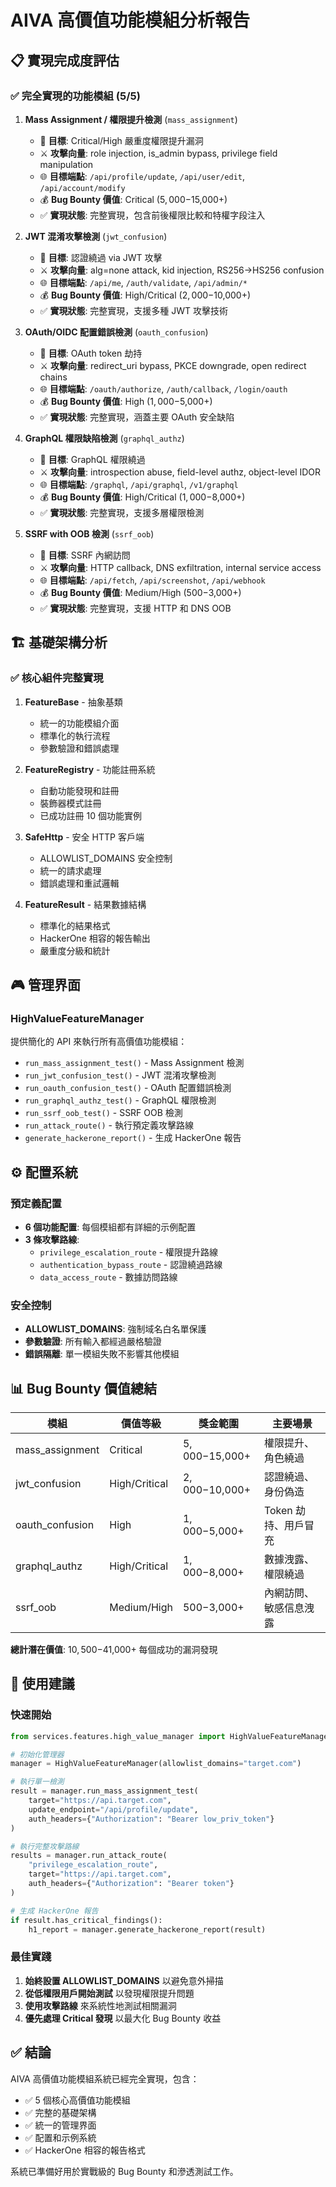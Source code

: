 # AIVA 高價值功能模組分析報告

## 📋 實現完成度評估

### ✅ 完全實現的功能模組 (5/5)

1. **Mass Assignment / 權限提升檢測** (`mass_assignment`)
   - 🎯 **目標**: Critical/High 嚴重度權限提升漏洞
   - ⚔️ **攻擊向量**: role injection, is_admin bypass, privilege field manipulation
   - 🌐 **目標端點**: `/api/profile/update`, `/api/user/edit`, `/api/account/modify`
   - 💰 **Bug Bounty 價值**: Critical ($5,000-$15,000+)
   - ✅ **實現狀態**: 完整實現，包含前後權限比較和特權字段注入

2. **JWT 混淆攻擊檢測** (`jwt_confusion`)
   - 🎯 **目標**: 認證繞過 via JWT 攻擊
   - ⚔️ **攻擊向量**: alg=none attack, kid injection, RS256→HS256 confusion
   - 🌐 **目標端點**: `/api/me`, `/auth/validate`, `/api/admin/*`
   - 💰 **Bug Bounty 價值**: High/Critical ($2,000-$10,000+)
   - ✅ **實現狀態**: 完整實現，支援多種 JWT 攻擊技術

3. **OAuth/OIDC 配置錯誤檢測** (`oauth_confusion`)
   - 🎯 **目標**: OAuth token 劫持
   - ⚔️ **攻擊向量**: redirect_uri bypass, PKCE downgrade, open redirect chains
   - 🌐 **目標端點**: `/oauth/authorize`, `/auth/callback`, `/login/oauth`
   - 💰 **Bug Bounty 價值**: High ($1,000-$5,000+)
   - ✅ **實現狀態**: 完整實現，涵蓋主要 OAuth 安全缺陷

4. **GraphQL 權限缺陷檢測** (`graphql_authz`)
   - 🎯 **目標**: GraphQL 權限繞過
   - ⚔️ **攻擊向量**: introspection abuse, field-level authz, object-level IDOR
   - 🌐 **目標端點**: `/graphql`, `/api/graphql`, `/v1/graphql`
   - 💰 **Bug Bounty 價值**: High/Critical ($1,000-$8,000+)
   - ✅ **實現狀態**: 完整實現，支援多層權限檢測

5. **SSRF with OOB 檢測** (`ssrf_oob`)
   - 🎯 **目標**: SSRF 內網訪問
   - ⚔️ **攻擊向量**: HTTP callback, DNS exfiltration, internal service access
   - 🌐 **目標端點**: `/api/fetch`, `/api/screenshot`, `/api/webhook`
   - 💰 **Bug Bounty 價值**: Medium/High ($500-$3,000+)
   - ✅ **實現狀態**: 完整實現，支援 HTTP 和 DNS OOB

## 🏗️ 基礎架構分析

### ✅ 核心組件完整實現

1. **FeatureBase** - 抽象基類
   - 統一的功能模組介面
   - 標準化的執行流程
   - 參數驗證和錯誤處理

2. **FeatureRegistry** - 功能註冊系統
   - 自動功能發現和註冊
   - 裝飾器模式註冊
   - 已成功註冊 10 個功能實例

3. **SafeHttp** - 安全 HTTP 客戶端
   - ALLOWLIST_DOMAINS 安全控制
   - 統一的請求處理
   - 錯誤處理和重試邏輯

4. **FeatureResult** - 結果數據結構
   - 標準化的結果格式
   - HackerOne 相容的報告輸出
   - 嚴重度分級和統計

## 🎮 管理界面

### HighValueFeatureManager
提供簡化的 API 來執行所有高價值功能模組：

- `run_mass_assignment_test()` - Mass Assignment 檢測
- `run_jwt_confusion_test()` - JWT 混淆攻擊檢測  
- `run_oauth_confusion_test()` - OAuth 配置錯誤檢測
- `run_graphql_authz_test()` - GraphQL 權限檢測
- `run_ssrf_oob_test()` - SSRF OOB 檢測
- `run_attack_route()` - 執行預定義攻擊路線
- `generate_hackerone_report()` - 生成 HackerOne 報告

## ⚙️ 配置系統

### 預定義配置
- **6 個功能配置**: 每個模組都有詳細的示例配置
- **3 條攻擊路線**: 
  - `privilege_escalation_route` - 權限提升路線
  - `authentication_bypass_route` - 認證繞過路線  
  - `data_access_route` - 數據訪問路線

### 安全控制
- **ALLOWLIST_DOMAINS**: 強制域名白名單保護
- **參數驗證**: 所有輸入都經過嚴格驗證
- **錯誤隔離**: 單一模組失敗不影響其他模組

## 📊 Bug Bounty 價值總結

| 模組 | 價值等級 | 獎金範圍 | 主要場景 |
|------|----------|----------|----------|
| mass_assignment | Critical | $5,000-$15,000+ | 權限提升、角色繞過 |
| jwt_confusion | High/Critical | $2,000-$10,000+ | 認證繞過、身份偽造 |
| oauth_confusion | High | $1,000-$5,000+ | Token 劫持、用戶冒充 |
| graphql_authz | High/Critical | $1,000-$8,000+ | 數據洩露、權限繞過 |
| ssrf_oob | Medium/High | $500-$3,000+ | 內網訪問、敏感信息洩露 |

**總計潛在價值**: $10,500-$41,000+ 每個成功的漏洞發現

## 🚀 使用建議

### 快速開始
```python
from services.features.high_value_manager import HighValueFeatureManager

# 初始化管理器
manager = HighValueFeatureManager(allowlist_domains="target.com")

# 執行單一檢測
result = manager.run_mass_assignment_test(
    target="https://api.target.com",
    update_endpoint="/api/profile/update",
    auth_headers={"Authorization": "Bearer low_priv_token"}
)

# 執行完整攻擊路線
results = manager.run_attack_route(
    "privilege_escalation_route",
    target="https://api.target.com",
    auth_headers={"Authorization": "Bearer token"}
)

# 生成 HackerOne 報告
if result.has_critical_findings():
    h1_report = manager.generate_hackerone_report(result)
```

### 最佳實踐
1. **始終設置 ALLOWLIST_DOMAINS** 以避免意外掃描
2. **從低權限用戶開始測試** 以發現權限提升問題
3. **使用攻擊路線** 來系統性地測試相關漏洞
4. **優先處理 Critical 發現** 以最大化 Bug Bounty 收益

## ✅ 結論

AIVA 高價值功能模組系統已經完全實現，包含：
- ✅ 5 個核心高價值功能模組
- ✅ 完整的基礎架構
- ✅ 統一的管理界面  
- ✅ 配置和示例系統
- ✅ HackerOne 相容的報告格式

系統已準備好用於實戰級的 Bug Bounty 和滲透測試工作。